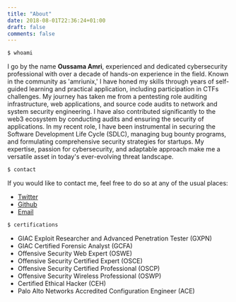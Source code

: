 ```yaml
---
title: "About"
date: 2018-08-01T22:36:24+01:00
draft: false
comments: false
---
```

```bash
$ whoami
```
I go by the name **Oussama Amri**, experienced and dedicated cybersecurity professional with over a decade of hands-on experience in the field. Known in the community as 'amriunix,' I have honed my skills through years of self-guided learning and practical application, including participation in CTFs challenges. 
My journey has taken me from a pentesting role auditing infrastructure, web applications, and source code audits to network and system security engineering. I have also contributed significantly to the web3 ecosystem by conducting audits and ensuring the security of applications. In my recent role, I have been instrumental in securing the Software Development Life Cycle (SDLC), managing bug bounty programs, and formulating comprehensive security strategies for startups. My expertise, passion for cybersecurity, and adaptable approach make me a versatile asset in today's ever-evolving threat landscape.

```bash
$ contact
```
If you would like to contact me, feel free to do so at any of the usual places:

* [Twitter](https://twitter.com/amriunix)
* [Github](https://github.com/amriunix)
* [Email](mailto:oussama[at]amriunix.com)

```bash
$ certifications
```
* GIAC Exploit Researcher and Advanced Penetration Tester (GXPN)
* GIAC Certified Forensic Analyst (GCFA)
* Offensive Security Web Expert (OSWE)
* Offensive Security Certified Expert (OSCE)
* Offensive Security Certified Professional (OSCP)
* Offensive Security Wireless Professional (OSWP)
* Certified Ethical Hacker (CEH)
* Palo Alto Networks Accredited Configuration Engineer (ACE)
